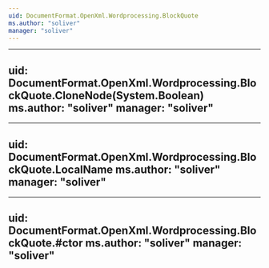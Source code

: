 ```yaml
---
uid: DocumentFormat.OpenXml.Wordprocessing.BlockQuote
ms.author: "soliver"
manager: "soliver"
---
```


---
uid: DocumentFormat.OpenXml.Wordprocessing.BlockQuote.CloneNode(System.Boolean)
ms.author: "soliver"
manager: "soliver"
---

---
uid: DocumentFormat.OpenXml.Wordprocessing.BlockQuote.LocalName
ms.author: "soliver"
manager: "soliver"
---

---
uid: DocumentFormat.OpenXml.Wordprocessing.BlockQuote.#ctor
ms.author: "soliver"
manager: "soliver"
---
